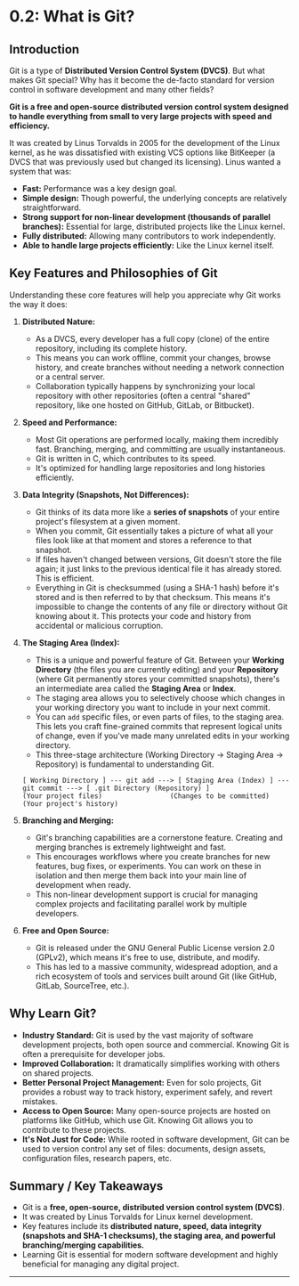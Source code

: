 # 0.2: What is Git?

## Introduction

Git is a type of **Distributed Version Control System (DVCS)**. But what makes Git special? Why has it become the de-facto standard for version control in software development and many other fields?

**Git is a free and open-source distributed version control system designed to handle everything from small to very large projects with speed and efficiency.**

It was created by Linus Torvalds in 2005 for the development of the Linux kernel, as he was dissatisfied with existing VCS options like BitKeeper (a DVCS that was previously used but changed its licensing). Linus wanted a system that was:

*   **Fast:** Performance was a key design goal.
*   **Simple design:** Though powerful, the underlying concepts are relatively straightforward.
*   **Strong support for non-linear development (thousands of parallel branches):** Essential for large, distributed projects like the Linux kernel.
*   **Fully distributed:** Allowing many contributors to work independently.
*   **Able to handle large projects efficiently:** Like the Linux kernel itself.

## Key Features and Philosophies of Git

Understanding these core features will help you appreciate why Git works the way it does:

1.  **Distributed Nature:**
    *   As a DVCS, every developer has a full copy (clone) of the entire repository, including its complete history.
    *   This means you can work offline, commit your changes, browse history, and create branches without needing a network connection or a central server.
    *   Collaboration typically happens by synchronizing your local repository with other repositories (often a central "shared" repository, like one hosted on GitHub, GitLab, or Bitbucket).

2.  **Speed and Performance:**
    *   Most Git operations are performed locally, making them incredibly fast. Branching, merging, and committing are usually instantaneous.
    *   Git is written in C, which contributes to its speed.
    *   It's optimized for handling large repositories and long histories efficiently.

3.  **Data Integrity (Snapshots, Not Differences):**
    *   Git thinks of its data more like a **series of snapshots** of your entire project's filesystem at a given moment.
    *   When you commit, Git essentially takes a picture of what all your files look like at that moment and stores a reference to that snapshot.
    *   If files haven't changed between versions, Git doesn't store the file again; it just links to the previous identical file it has already stored. This is efficient.
    *   Everything in Git is checksummed (using a SHA-1 hash) before it's stored and is then referred to by that checksum. This means it's impossible to change the contents of any file or directory without Git knowing about it. This protects your code and history from accidental or malicious corruption.

4.  **The Staging Area (Index):**
    *   This is a unique and powerful feature of Git. Between your **Working Directory** (the files you are currently editing) and your **Repository** (where Git permanently stores your committed snapshots), there's an intermediate area called the **Staging Area** or **Index**.
    *   The staging area allows you to selectively choose which changes in your working directory you want to include in your next commit.
    *   You can `add` specific files, or even parts of files, to the staging area. This lets you craft fine-grained commits that represent logical units of change, even if you've made many unrelated edits in your working directory.
    *   This three-stage architecture (Working Directory -> Staging Area -> Repository) is fundamental to understanding Git.

    ```
    [ Working Directory ] --- git add ---> [ Staging Area (Index) ] --- git commit ---> [ .git Directory (Repository) ]
    (Your project files)                 (Changes to be committed)                   (Your project's history)
    ```

5.  **Branching and Merging:**
    *   Git's branching capabilities are a cornerstone feature. Creating and merging branches is extremely lightweight and fast.
    *   This encourages workflows where you create branches for new features, bug fixes, or experiments. You can work on these in isolation and then merge them back into your main line of development when ready.
    *   This non-linear development support is crucial for managing complex projects and facilitating parallel work by multiple developers.

6.  **Free and Open Source:**
    *   Git is released under the GNU General Public License version 2.0 (GPLv2), which means it's free to use, distribute, and modify.
    *   This has led to a massive community, widespread adoption, and a rich ecosystem of tools and services built around Git (like GitHub, GitLab, SourceTree, etc.).

## Why Learn Git?

*   **Industry Standard:** Git is used by the vast majority of software development projects, both open source and commercial. Knowing Git is often a prerequisite for developer jobs.
*   **Improved Collaboration:** It dramatically simplifies working with others on shared projects.
*   **Better Personal Project Management:** Even for solo projects, Git provides a robust way to track history, experiment safely, and revert mistakes.
*   **Access to Open Source:** Many open-source projects are hosted on platforms like GitHub, which use Git. Knowing Git allows you to contribute to these projects.
*   **It's Not Just for Code:** While rooted in software development, Git can be used to version control any set of files: documents, design assets, configuration files, research papers, etc.

## Summary / Key Takeaways

*   Git is a **free, open-source, distributed version control system (DVCS)**.
*   It was created by Linus Torvalds for Linux kernel development.
*   Key features include its **distributed nature, speed, data integrity (snapshots and SHA-1 checksums), the staging area, and powerful branching/merging capabilities.**
*   Learning Git is essential for modern software development and highly beneficial for managing any digital project.

---